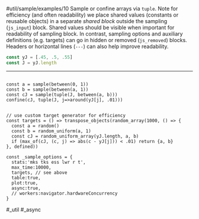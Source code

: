 #util/sample/examples/10 Sample or confine arrays via `tuple`. Note for efficiency (and often readability) we place shared values (constants or reusable objects) in a separate _shared block_ outside the sampling (`js_input`) block. Shared values should be visible when important for readability of sampling block. In contrast, sampling options and auxiliary definitions (e.g. targets) can go in hidden or removed (`js_removed`) blocks. Headers or horizontal lines (`---`) can also help improve readability.
```js
const yJ = [.45, .5, .55]
const J = yJ.length
```
---
```js:js_input

const a = sample(between(0, 1))
const b = sample(between(a, 1))
const cJ = sample(tuple(J, between(a, b)))
confine(cJ, tuple(J, j=>around(yJ[j], .01)))

```
```js:js_removed

// use custom target generator for efficiency
const targets = () => transpose_objects(random_array(1000, () => {
  const a = random()
  const b = random_uniform(a, 1)
  const cJ = random_uniform_array(yJ.length, a, b)
  if (max_of(cJ, (c, j) => abs(c - yJ[j])) < .01) return {a, b}
}, defined))

const _sample_options = {
  stats:'mks tks ess lwr r t',
  max_time:10000,
  targets, // see above
  table:true,
  plot:true,
  async:true,
  // workers:navigator.hardwareConcurrency
}

```
#_util #_async
